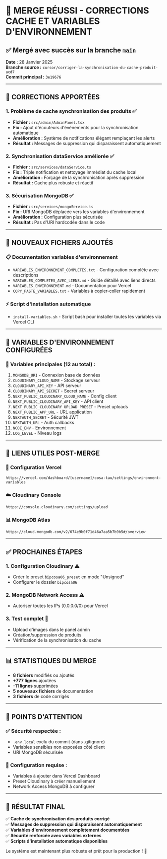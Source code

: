 # 🚀 MERGE RÉUSSI - CORRECTIONS CACHE ET VARIABLES D'ENVIRONNEMENT

## ✅ **Mergé avec succès sur la branche `main`**

**Date :** 28 Janvier 2025  
**Branche source :** `cursor/corriger-la-synchronisation-du-cache-produit-acd7`  
**Commit principal :** `3e19676`

---

## 🔧 **CORRECTIONS APPORTÉES**

### 1. **Problème de cache synchronisation des produits** ✅
- **Fichier :** `src/admin/AdminPanel.tsx`
- **Fix :** Ajout d'écouteurs d'événements pour la synchronisation automatique
- **Amélioration :** Système de notifications élégant remplaçant les alerts
- **Résultat :** Messages de suppression qui disparaissent automatiquement

### 2. **Synchronisation dataService améliorée** ✅  
- **Fichier :** `src/services/dataService.ts`
- **Fix :** Triple notification et nettoyage immédiat du cache local
- **Amélioration :** Forçage de la synchronisation après suppression
- **Résultat :** Cache plus robuste et réactif

### 3. **Sécurisation MongoDB** ✅
- **Fichier :** `src/services/mongoService.ts`  
- **Fix :** URI MongoDB déplacée vers les variables d'environnement
- **Amélioration :** Configuration plus sécurisée
- **Résultat :** Pas d'URI hardcodée dans le code

---

## 📁 **NOUVEAUX FICHIERS AJOUTÉS**

### 📋 **Documentation variables d'environnement**
- `VARIABLES_ENVIRONNEMENT_COMPLETES.txt` - Configuration complète avec descriptions
- `VARIABLES_COMPLETES_AVEC_LIENS.md` - Guide détaillé avec liens directs  
- `VARIABLES_ENVIRONNEMENT.md` - Documentation pour Vercel
- `COPY_PASTE_VARIABLES.txt` - Variables à copier-coller rapidement

### ⚡ **Script d'installation automatique**
- `install-variables.sh` - Script bash pour installer toutes les variables via Vercel CLI

---

## 🎯 **VARIABLES D'ENVIRONNEMENT CONFIGURÉES**

### 🔑 **Variables principales (12 au total) :**
1. `MONGODB_URI` - Connexion base de données
2. `CLOUDINARY_CLOUD_NAME` - Stockage serveur
3. `CLOUDINARY_API_KEY` - API serveur  
4. `CLOUDINARY_API_SECRET` - Secret serveur
5. `NEXT_PUBLIC_CLOUDINARY_CLOUD_NAME` - Config client
6. `NEXT_PUBLIC_CLOUDINARY_API_KEY` - API client
7. `NEXT_PUBLIC_CLOUDINARY_UPLOAD_PRESET` - Preset uploads
8. `NEXT_PUBLIC_APP_URL` - URL application
9. `NEXTAUTH_SECRET` - Sécurité JWT
10. `NEXTAUTH_URL` - Auth callbacks
11. `NODE_ENV` - Environnement
12. `LOG_LEVEL` - Niveau logs

---

## 🔗 **LIENS UTILES POST-MERGE**

### 🎯 **Configuration Vercel**
```
https://vercel.com/dashboard/[username]/cosa-tau/settings/environment-variables
```

### ☁️ **Cloudinary Console**
```
https://console.cloudinary.com/settings/upload
```

### 📊 **MongoDB Atlas**  
```
https://cloud.mongodb.com/v2/674e9b0f71d46a7aa5b7b9b5#/overview
```

---

## ✅ **PROCHAINES ÉTAPES**

### 1. **Configuration Cloudinary** ⚠️
- Créer le preset `bipcosa06_preset` en mode "Unsigned"
- Configurer le dossier `bipcosa06`

### 2. **MongoDB Network Access** ⚠️
- Autoriser toutes les IPs (0.0.0.0/0) pour Vercel

### 3. **Test complet** 🧪
- Upload d'images dans le panel admin
- Création/suppression de produits  
- Vérification de la synchronisation du cache

---

## 📊 **STATISTIQUES DU MERGE**

- **8 fichiers** modifiés ou ajoutés
- **+777 lignes** ajoutées  
- **-11 lignes** supprimées
- **5 nouveaux fichiers** de documentation
- **3 fichiers** de code corrigés

---

## 🚨 **POINTS D'ATTENTION**

### ✅ **Sécurité respectée :**
- `.env.local` exclu du commit (dans .gitignore)
- Variables sensibles non exposées côté client
- URI MongoDB sécurisée

### 🔧 **Configuration requise :**
- Variables à ajouter dans Vercel Dashboard
- Preset Cloudinary à créer manuellement
- Network Access MongoDB à configurer

---

## 🎉 **RÉSULTAT FINAL**

✅ **Cache de synchronisation des produits corrigé**  
✅ **Messages de suppression qui disparaissent automatiquement**  
✅ **Variables d'environnement complètement documentées**  
✅ **Sécurité renforcée avec variables externes**  
✅ **Scripts d'installation automatique disponibles**

Le système est maintenant plus robuste et prêt pour la production ! 🚀